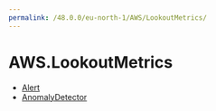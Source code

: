 ```yaml
---
permalink: /48.0.0/eu-north-1/AWS/LookoutMetrics/
---
```


# AWS.LookoutMetrics



* [Alert](Alert.md)
* [AnomalyDetector](AnomalyDetector.md)